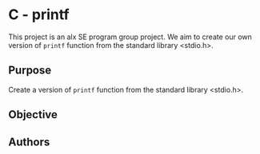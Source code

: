 # C - printf
This project is an alx SE program group project. We aim to create our own version of  `printf` function from the standard library <stdio.h>.

## Purpose
Create a version of  `printf` function from the standard library <stdio.h>.

## Objective

## Authors